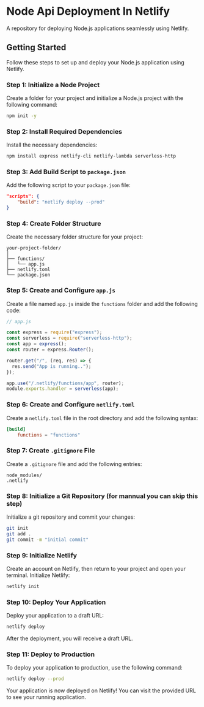 # Node Api Deployment In Netlify

A repository for deploying Node.js applications seamlessly using Netlify.

## Getting Started

Follow these steps to set up and deploy your Node.js application using Netlify.

### Step 1: Initialize a Node Project

Create a folder for your project and initialize a Node.js project with the following command:

```bash
npm init -y
```

### Step 2: Install Required Dependencies

Install the necessary dependencies:

```bash
npm install express netlify-cli netlify-lambda serverless-http
```

### Step 3: Add Build Script to `package.json`

Add the following script to your `package.json` file:

```json
"scripts": {
    "build": "netlify deploy --prod"
}
```

### Step 4: Create Folder Structure

Create the necessary folder structure for your project:

```
your-project-folder/
│
├── functions/
│   └── app.js
├── netlify.toml
└── package.json
```

### Step 5: Create and Configure `app.js`

Create a file named `app.js` inside the `functions` folder and add the following code:

```javascript
// app.js

const express = require("express");
const serverless = require("serverless-http");
const app = express();
const router = express.Router();

router.get("/", (req, res) => {
  res.send("App is running..");
});

app.use("/.netlify/functions/app", router);
module.exports.handler = serverless(app);
```

### Step 6: Create and Configure `netlify.toml`

Create a `netlify.toml` file in the root directory and add the following syntax:

```toml
[build]
    functions = "functions"
```

### Step 7: Create `.gitignore` File

Create a `.gitignore` file and add the following entries:

```
node_modules/
.netlify
```

### Step 8: Initialize a Git Repository (for mannual you can skip this step)

Initialize a git repository and commit your changes:

```bash
git init
git add .
git commit -m "initial commit"
```

### Step 9: Initialize Netlify

Create an account on Netlify, then return to your project and open your terminal. Initialize Netlify:

```bash
netlify init
```

### Step 10: Deploy Your Application

Deploy your application to a draft URL:

```bash
netlify deploy
```

After the deployment, you will receive a draft URL.

### Step 11: Deploy to Production

To deploy your application to production, use the following command:

```bash
netlify deploy --prod
```

Your application is now deployed on Netlify! You can visit the provided URL to see your running application.

